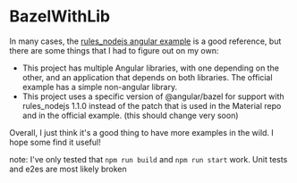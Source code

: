 # BazelWithLib

In many cases, the [rules_nodejs angular example](https://github.com/bazelbuild/rules_nodejs/tree/master/examples/angular) is a good reference, but there are some things that I had to figure out on my own:
* This project has multiple Angular libraries, with one depending on the other, and an application that depends on both libraries. The official example has a simple non-angular library.
* This project uses a specific version of @angular/bazel for support with rules_nodejs 1.1.0 instead of the patch that is used in the Material repo and in the official example. (this should change very soon)

Overall, I just think it's a good thing to have more examples in the wild. I hope some find it useful!


note: I've only tested that `npm run build` and `npm run start` work. Unit tests and e2es are most likely broken
